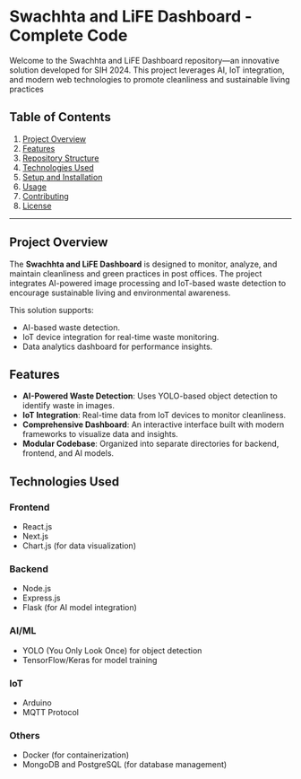 # Swachhta and LiFE Dashboard - Complete Code

Welcome to the Swachhta and LiFE Dashboard repository—an innovative solution developed for SIH 2024. This project leverages AI, IoT integration, and modern web technologies to promote cleanliness and sustainable living practices

## Table of Contents

1. [Project Overview](#project-overview)
2. [Features](#features)
3. [Repository Structure](#repository-structure)
4. [Technologies Used](#technologies-used)
5. [Setup and Installation](#setup-and-installation)
6. [Usage](#usage)
7. [Contributing](#contributing)
8. [License](#license)

---

## Project Overview

The **Swachhta and LiFE Dashboard** is designed to monitor, analyze, and maintain cleanliness and green practices in post offices. The project integrates AI-powered image processing and IoT-based waste detection to encourage sustainable living and environmental awareness.

This solution supports:
- AI-based waste detection.
- IoT device integration for real-time waste monitoring.
- Data analytics dashboard for performance insights.

## Features

- **AI-Powered Waste Detection**: Uses YOLO-based object detection to identify waste in images.
- **IoT Integration**: Real-time data from IoT devices to monitor cleanliness.
- **Comprehensive Dashboard**: An interactive interface built with modern frameworks to visualize data and insights.
- **Modular Codebase**: Organized into separate directories for backend, frontend, and AI models.


## Technologies Used

### Frontend
- React.js
- Next.js
- Chart.js (for data visualization)

### Backend
- Node.js
- Express.js
- Flask (for AI model integration)

### AI/ML
- YOLO (You Only Look Once) for object detection
- TensorFlow/Keras for model training

### IoT
- Arduino
- MQTT Protocol

### Others
- Docker (for containerization)
- MongoDB and PostgreSQL (for database management)
